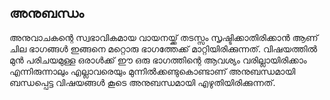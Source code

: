 ## അനുബന്ധം

അനുവാചകന്റെ സ്വഭാവികമായ വായനയ്ക്ക് തടസ്സം സൃഷ്ടിക്കാതിരിക്കാന്‍ ആണ് ചില ഭാഗങ്ങള്‍ ഇങ്ങനെ മറ്റൊരു ഭാഗത്തേക്ക് മാറ്റിയിരിക്കുന്നത്. വിഷയത്തില്‍ മുന്‍ പരിചയമുള്ള ഒരാള്‍ക്ക് ഈ ഒരു ഭാഗത്തിന്റെ ആവശ്യം വരില്ലായിരിക്കാം എന്നിരുന്നാലും എല്ലാവരെയും മുന്നില്‍ക്കണ്ടുകൊണ്ടാണ് അനുബന്ധമായി ബന്ധപ്പെട്ട വിഷയങ്ങള്‍ കൂടെ അനുബന്ധമായി എഴുതിയിരിക്കുന്നത്.
